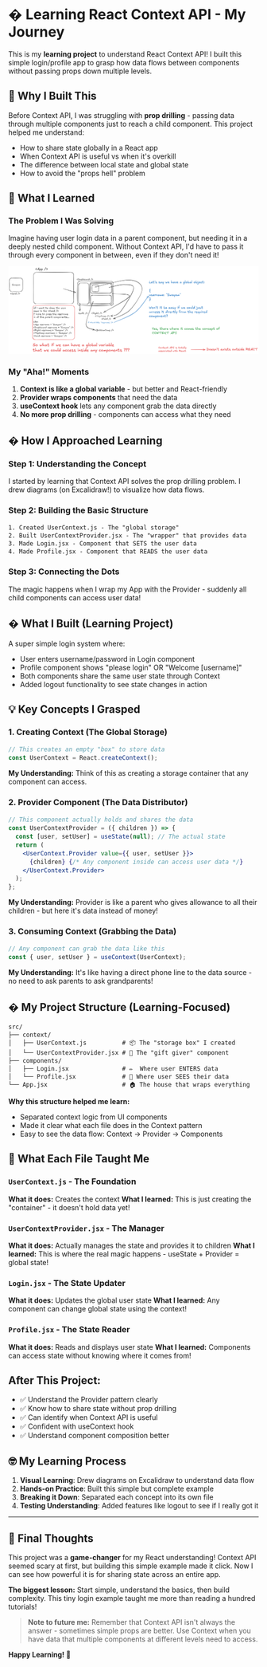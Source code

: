 # � Learning React Context API - My Journey

This is my **learning project** to understand React Context API! I built this simple login/profile app to grasp how data flows between components without passing props down multiple levels.

## 🎯 Why I Built This

Before Context API, I was struggling with **prop drilling** - passing data through multiple components just to reach a child component. This project helped me understand:

- How to share state globally in a React app
- When Context API is useful vs when it's overkill
- The difference between local state and global state
- How to avoid the "props hell" problem

## 🧠 What I Learned

### The Problem I Was Solving

Imagine having user login data in a parent component, but needing it in a deeply nested child component. Without Context API, I'd have to pass it through every component in between, even if they don't need it!

![Visuals](image.png)

### My "Aha!" Moments

1. **Context is like a global variable** - but better and React-friendly
2. **Provider wraps components** that need the data
3. **useContext hook** lets any component grab the data directly
4. **No more prop drilling** - components can access what they need

## � How I Approached Learning

### Step 1: Understanding the Concept

I started by learning that Context API solves the prop drilling problem. I drew diagrams (on Excalidraw!) to visualize how data flows.

### Step 2: Building the Basic Structure

```
1. Created UserContext.js - The "global storage"
2. Built UserContextProvider.jsx - The "wrapper" that provides data
3. Made Login.jsx - Component that SETS the user data
4. Made Profile.jsx - Component that READS the user data
```

### Step 3: Connecting the Dots

The magic happens when I wrap my App with the Provider - suddenly all child components can access user data!

## � What I Built (Learning Project)

A super simple login system where:

- User enters username/password in Login component
- Profile component shows "please login" OR "Welcome [username]"
- Both components share the same user state through Context
- Added logout functionality to see state changes in action

## 💡 Key Concepts I Grasped

### 1. **Creating Context** (The Global Storage)

```javascript
// This creates an empty "box" to store data
const UserContext = React.createContext();
```

**My Understanding:** Think of this as creating a storage container that any component can access.

### 2. **Provider Component** (The Data Distributor)

```jsx
// This component actually holds and shares the data
const UserContextProvider = ({ children }) => {
  const [user, setUser] = useState(null); // The actual state
  return (
    <UserContext.Provider value={{ user, setUser }}>
      {children} {/* Any component inside can access user data */}
    </UserContext.Provider>
  );
};
```

**My Understanding:** Provider is like a parent who gives allowance to all their children - but here it's data instead of money!

### 3. **Consuming Context** (Grabbing the Data)

```jsx
// Any component can grab the data like this
const { user, setUser } = useContext(UserContext);
```

**My Understanding:** It's like having a direct phone line to the data source - no need to ask parents to ask grandparents!

## � My Project Structure (Learning-Focused)

```
src/
├── context/
│   ├── UserContext.js          # 📦 The "storage box" I created
│   └── UserContextProvider.jsx # 🎁 The "gift giver" component
├── components/
│   ├── Login.jsx               # ✏️  Where user ENTERS data
│   └── Profile.jsx             # 👀 Where user SEES their data
└── App.jsx                     # 🏠 The house that wraps everything
```

**Why this structure helped me learn:**

- Separated context logic from UI components
- Made it clear what each file does in the Context pattern
- Easy to see the data flow: Context → Provider → Components

## 🔧 What Each File Taught Me

### `UserContext.js` - The Foundation

**What it does:** Creates the context
**What I learned:** This is just creating the "container" - it doesn't hold data yet!

### `UserContextProvider.jsx` - The Manager

**What it does:** Actually manages the state and provides it to children
**What I learned:** This is where the real magic happens - useState + Provider = global state!

### `Login.jsx` - The State Updater

**What it does:** Updates the global user state
**What I learned:** Any component can change global state using the context!

### `Profile.jsx` - The State Reader

**What it does:** Reads and displays user state
**What I learned:** Components can access state without knowing where it comes from!

## After This Project:

- ✅ Understand the Provider pattern clearly
- ✅ Know how to share state without prop drilling
- ✅ Can identify when Context API is useful
- ✅ Confident with useContext hook
- ✅ Understand component composition better

## 🤓 My Learning Process

1. **Visual Learning**: Drew diagrams on Excalidraw to understand data flow
2. **Hands-on Practice**: Built this simple but complete example
3. **Breaking it Down**: Separated each concept into its own file
4. **Testing Understanding**: Added features like logout to see if I really got it
---

## 💭 Final Thoughts

This project was a **game-changer** for my React understanding! Context API seemed scary at first, but building this simple example made it click. Now I can see how powerful it is for sharing state across an entire app.

**The biggest lesson:** Start simple, understand the basics, then build complexity. This tiny login example taught me more than reading a hundred tutorials!

> **Note to future me:** Remember that Context API isn't always the answer - sometimes simple props are better. Use Context when you have data that multiple components at different levels need to access.

**Happy Learning! 🚀**
